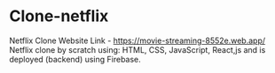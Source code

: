 # Clone-netflix
Netflix Clone Website Link - https://movie-streaming-8552e.web.app/
Netflix clone by scratch using: HTML, CSS, JavaScript, React,js and is deployed (backend) using Firebase.
